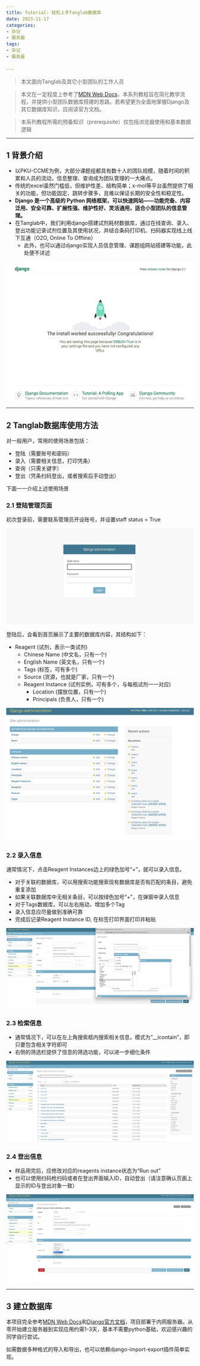 ```yaml
---
title: Tutorial: 轻松上手Tanglab数据库
date: 2023-11-17
categories:
- 杂记
- 服务器
tags:
- 杂记
- 服务器
  
---
```



> 本文面向Tanglab及其它小型团队的工作人员
> 

> 本文在一定程度上参考了[MDN Web Docs](https://developer.mozilla.org/zh-CN/docs/Learn/Server-side/Django/Admin_site)，本系列教程旨在简化教学流程，并提供小型团队数据库搭建的思路。若希望更为全面地掌握Django及其它数据库知识，应阅读官方文档。
> 

> 本系列教程所需的预备知识（prerequisite）仅包括浏览器使用和基本数据逻辑
> 

---

<!--more-->


## 1 背景介绍

- 以PKU-CCME为例，大部分课题组都具有数十人的团队规模，随着时间的积累和人员的流动，信息整理、查询成为团队管理的一大痛点。
- 传统的excel虽然门槛低，但维护性差、结构简单；x-mol等平台虽然提供了相关的功能，但功能固定、跳转步骤多，且难以保证长期的安全性和稳定性。
- **Django 是一个高级的 Python 网络框架，可以快速网站——功能完备、内容泛用、安全可靠、扩展性强、维护性好、灵活通用，适合小型团队的信息管理。**
- 在Tanglab中，我们利用django搭建试剂耗材数据库，通过在线查询、录入、登出功能记录试剂位置及其使用状况，并结合条码打印机、扫码器实现线上线下互通（O2O, Online To Offline）
    - 此外，也可以通过django实现人员信息管理、课题组网站搭建等功能，此处便不详述

![默认的Django网页界面](https://raw.githubusercontent.com/DF-Master/yidapicbed/main/2023/202311/202311DJANGO//202311DJANGO00.png)


---

## 2 Tanglab数据库使用方法

对一般用户，常用的使用场景包括：

- 登陆（需要账号和密码）
- 录入（需要相关信息，打印凭条）
- 查询（只需关键字）
- 登出（凭条扫码登出，或者搜索后手动登出）

下面一一介绍上述使用场景

### 2.1 登陆管理页面

初次登录前，需要联系管理员开设账号，并设置staff status = True

![登陆界面](https://raw.githubusercontent.com/DF-Master/yidapicbed/main/2023/202311/202311DJANGO//202311DJANGO01.png)



登陆后，会看到首页展示了主要的数据库内容，其结构如下：

- Reagent (试剂，表示一类试剂)
    - Chinese Name (中文名，只有一个)
    - English Name (英文名，只有一个)
    - Tags (标签，可有多个)
    - Source (货源，也就是厂家，只有一个)
    - Reagent Instance (试剂实例，可有多个，与每瓶试剂一一对应)
        - Location (摆放位置，只有一个)
        - Principals (负责人，只有一个)

![主页中的CATALOG包含了所有数据库](https://raw.githubusercontent.com/DF-Master/yidapicbed/main/2023/202311/202311DJANGO//202311DJANGO02.png)


### 2.2 录入信息

通常情况下，点击Reagent Instances边上的绿色加号“+”，就可以录入信息。

- 对于关联的数据库，可以用搜索功能搜索现有数据库是否有匹配的条目，避免重复添加
- 如果关联数据库中无相关条目，可以按绿色加号“+”，在弹窗中录入信息
- 对于Tags数据库，可以左右拖动，增加多个Tag
- 录入信息应尽量做到准确可靠
- 完成后记录Reagent Instance ID, 在标签打印界面打印并粘贴

![录入信息界面、弹窗界面和搜索功能](https://raw.githubusercontent.com/DF-Master/yidapicbed/main/2023/202311/202311DJANGO//202311DJANGO03.png)

### 2.3 检索信息

- 通常情况下，可以在左上角搜索框内搜索相关信息，模式为”__icontain”，即只要包含相关字符即可
- 右侧的筛选栏提供了信息的筛选功能，可以进一步细化条件

![搜索信息界面](https://raw.githubusercontent.com/DF-Master/yidapicbed/main/2023/202311/202311DJANGO//202311DJANGO04.png)

### 2.4 登出信息

- 样品用完后，应修改对应的reagents instance状态为“Run out”
- 也可以使用扫码枪扫码或者在登出界面输入ID，自动登出（请注意确认页面上显示的ID与登出对象一致）

![修改对象状态](https://raw.githubusercontent.com/DF-Master/yidapicbed/main/2023/202311/202311DJANGO//202311DJANGO05.png)

---

## 3 建立数据库

本项目完全参考[MDN Web Docs](https://developer.mozilla.org/zh-CN/docs/Learn/Server-side/Django/Admin_site)和[Django官方文档](https://www.djangoproject.com/)，项目部署于内网服务器。从零开始建立服务器到实现应用约需1-3天，基本不需要python基础，欢迎感兴趣的同学自行尝试。

如需数据多种格式的导入和导出，也可以依赖django-import-export插件简单实现。